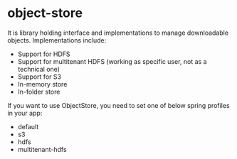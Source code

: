 object-store
=========

It is library holding interface and implementations to manage downloadable objects.
Implementations include:
* Support for HDFS
* Support for multitenant HDFS (working as specific user, not as a technical one)
* Support for S3
* In-memory store 
* In-folder store

If you want to use ObjectStore, you need to set one of below spring profiles in your app:
* default
* s3
* hdfs
* multitenant-hdfs
